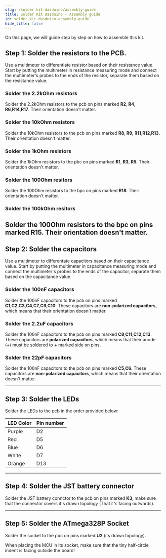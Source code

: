```yaml
---
slug: /solder-kit-dasduino/assembly-guide
title: Solder Kit Dasduino - Assembly guide
id: solder-kit-dasduino-assembly-guide
hide_title: false
---
```

On this page, we will guide step by step on how to assemble this kit.

## Step 1: Solder the resistors to the PCB.
Use a multimeter to differentiate resistor based on their resistance value. Start by putting the multimeter in resistance measuring mode and connect the multimeter's probes to the ends of the resistor, separate them based on the resistance value.

### Solder the 2.2kOhm resistors
Solder the 2.2kOhm resistors to the pcb on pins marked **R2**, **R4**, **R6**,**R14**,**R17**. Their orientation doesn't matter. 

<CenteredImage src="/img/dasduinoCORE-solder-kit/2.2R_highlighted.jpg" alt="Highlighted pins for 2.2kOhm resistors" caption="Highlighted pins for 2.2kOhm resistors" width="400px"/>

### Solder the 10kOhm resistors
Solder the 10kOhm resistors to the pcb on pins marked **R8**, **R9**, **R11**,**R12**,**R13**. Their orientation doesn't matter. 
<CenteredImage src="/img/dasduinoCORE-solder-kit/10kR_highlighted.jpg" alt="Highlighted pins for 2.2kOhm resistors" caption="Highlighted pins for 10kOhm resistors" width="400px" />

### Solder the 1kOhm resistors
Solder the 1kOhm resistors to the pbc on pins marked **R1**, **R3**, **R5**. Their orientation doesn't matter.
<CenteredImage src="/img/dasduinoCORE-solder-kit/1kR_highlighted.jpg" alt="Highlighted pins for 2.2kOhm resistors" caption="Highlighted pins for 1kOhm resistors" width="400px"/>

### Solder the 100Ohm resitors
Solder the 100Ohm resistors to the bpc on pins marked **R18**. Their orientation doesn't matter.
<CenteredImage src="/img/dasduinoCORE-solder-kit/r18.jpg" alt="Highlighted pins for 100Ohm resistors" caption="Highlighted pins for 100Ohm resistors" width="400px"/>

### Solder the 100kOhm resitors
Solder the 100Ohm resistors to the bpc on pins marked **R15**. Their orientation doesn't matter.
<CenteredImage src="/img/dasduinoCORE-solder-kit/r15.jpg" alt="Highlighted pins for 100kOhm resistors" caption="Highlighted pins for 100kOhm resistors" width="400px"/>
---

## Step 2: Solder the capacitors
Use a multimeter to differentate capacitors based on their capacitance value. Start by putting the multimeter in capacitance measuring mode and connect the multimeter's probes to the ends of the capacitor, separate them based on the capacitance value.

### Solder the 100nF capacitors
Solder the 100nF capacitors to the pcb on pins marked **C1**,**C2**,**C3**,**C4**,**C7**,**C9**,**C10**. These capacitors are **non-polarized capacitors**, which means that their orientation doesn't matter.
<CenteredImage src="/img/dasduinoCORE-solder-kit/100FC_highlighted.jpg" alt="Highlighted pins for 100nF capacitors" caption="Highlighted pins for 100nF capacitors" width="400px"/>

### Solder the 2.2uF capacitors
Solder the 100nF capacitors to the pcb on pins marked **C8**,**C11**,**C12**,**C13**. These capacitors are **polarized capacitors**, which means that their anode (+) must be soldered to + marked side on pins.
<CenteredImage src="/img/dasduinoCORE-solder-kit/2.2uFC_highlighted.jpg" alt="Highlighted pins for 2.2uF capacitors" caption="Highlighted pins for 2.2uF capacitors" width="400px"/>

### Solder the 22pF capacitors
Solder the 100nF capacitors to the pcb on pins marked **C5**,**C6**. These capacitors are **non-polarized capacitors**, which means that their orientation doesn't matter.
<CenteredImage src="/img/dasduinoCORE-solder-kit/22pFC_highlighted.jpg" alt="Highlighted pins for 22pF capacitors" caption="Highlighted pins for 22pF capacitors" width="400px"/>

---

## Step 3: Solder the LEDs
Solder the LEDs to the pcb in the order provided below:

| **LED Color** 	| **Pin number** 	|
|---	|---	|
| Purple 	| D2 	|
| Red 	| D5 	|
| Blue 	| D6 	|
| White 	| D7 	|
| Orange 	| D13 	|
<CenteredImage src="/img/dasduinoCORE-solder-kit/led.jpg" alt="Marked pins on LED" caption="Marked pins on LED" width="600px"/>
<CenteredImage src="/img/dasduinoCORE-solder-kit/leds_highlighted.jpg" alt="Highlighted pins for LEDs" caption="Highlighted pins for LEDs" width="400px" />

---

## Step 4: Solder the JST battery connector
Solder the JST battery connctor to the pcb on pins marked **K3**, make sure that the connector covers it's drawn topology (That it's facing outwards).
<CenteredImage src="/img/dasduinoCORE-solder-kit/JST_highlighted.jpg" alt="Highlighted pins for JST battery conncetor" caption="Highlighted pins for JST battery conncetor" width="400px"/>

---

## Step 5: Solder the ATmega328P Socket
Solder the socket to the pbc on pins marked **U2** (its drawn topology).
<CenteredImage src="/img/dasduinoCORE-solder-kit/socket_highlighted.jpg" alt="Highlighted pins for ATmega328 MCU socket" caption="Highlighted pins for ATmega328 MCU socket" width="400px"/>

<WarningBox>When placing the MCU in its socket, make sure that the tiny half-circle indent is facing outside the board! </WarningBox>

